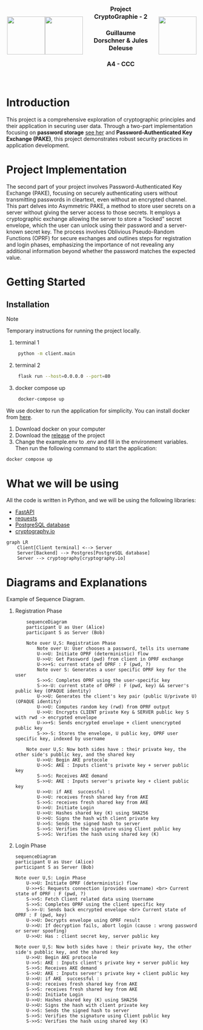 <div style="display: flex; justify-content: center; align-items: center; width: 500px; margin: 0 auto;">
    <img src="https://avatars.githubusercontent.com/u/44686652?v=4" height=100 style="align-self: center;">
    <img src="https://media.discordapp.net/attachments/1172462760530034742/1215056991190392893/image.png?ex=65fb5d01&is=65e8e801&hm=9bdd484fcc715d50b973f4d8feab28ad0862fa68dc7ff435b1b46e8fa6902900&=&format=webp&quality=lossless&width=920&height=936" height=100 style="align-self: center;">
    <div style="padding: 20px; text-align: center;">
        <h3 style="font-size: 16px;">Project CryptoGraphie - 2</h3>
        <h3 style="font-size: 16px;">Guillaume Dorschner & Jules Deleuse</h3>
        <h3 style="font-size: 16px;">A4 - CCC</h3>
    </div>
    <img src="https://www.esilv.fr/ecole-ingenieur/logos/logo_esilv_png_couleur.png" width="100" style="align-self: center;">
</div>

# Introduction

This project is a comprehensive exploration of cryptographic principles and their application in securing user data. Through a two-part implementation focusing on **password storage** [see her](https://github.com/GuillaumeDorschner/ESILV-Cryptography-S8-1) and **Password-Authenticated Key Exchange (PAKE)**, this project demonstrates robust security practices in application development.


# Project Implementation

The second part of your project involves Password-Authenticated Key Exchange (PAKE), focusing on securely authenticating users without transmitting passwords in cleartext, even without an encrypted channel. This part delves into Asymmetric PAKE, a method to store user secrets on a server without giving the server access to those secrets. It employs a cryptographic exchange allowing the server to store a "locked" secret envelope, which the user can unlock using their password and a server-known secret key. The process involves Oblivious Pseudo-Random Functions (OPRF) for secure exchanges and outlines steps for registration and login phases, emphasizing the importance of not revealing any additional information beyond whether the password matches the expected value.

# Getting Started

## Installation

> [!NOTE]
> Temporary instructions for running the project locally.
> 1. terminal 1
>    ```bash
>     python -m client.main
>     ```
> 2. terminal 2
>    ```bash
>     flask run --host=0.0.0.0 --port=80
>     ```
> 3. docker compose up
>    ```bash
>     docker-compose up
>     ```

We use docker to run the application for simplicity. You can install docker from [here](https://docs.docker.com/get-docker/).

1. Download docker on your computer
2. Download the [release](https://github.com/GuillaumeDorschner/ESILV-Cryptography-S8/releases/latest) of the project
3. Change the example.env to .env and fill in the environment variables. Then run the following command to start the application:

```bash
docker compose up
```

# What we will be using

All the code is written in Python, and we will be using the following libraries:
- [FastAPI](https://fastapi.tiangolo.com/)
- [requests](https://docs.python-requests.org/en/master/)
- [PostgreSQL database](https://www.postgresql.org/)
- [cryptography.io](https://cryptography.io/)

```mermaid
graph LR
    Client[Client terminal] <--> Server
    Server[Backend] --> Postgres[PostgreSQL database]
    Server --> cryptography[cryptography.io]
```


# Diagrams and Explanations

Example of Sequence Diagram.

1. Registration Phase
    ```mermaid
        sequenceDiagram
        participant U as User (Alice)
        participant S as Server (Bob)

        Note over U,S: Registration Phase
            Note over U: User chooses a password, tells its username
            U->>U: Initiate OPRF (deterministic) flow
            U->>U: Get Password (pwd) from client in OPRF exchange
            U->>+S: current state of OPRF : F (pwd, ?)
            Note over S: Generates a user specific OPRF key for the user
            S->>S: Completes OPRF using the user-specific key
            S->>-U: current state of OPRF : F (pwd, key) && server's public key (OPAQUE identity)
            U->>U: Generates the client's key pair (public U/private U) (OPAQUE identity)
            U->>U: Computes random key (rwd) from OPRF output
            U->>U: Encrypts CLIENT private Key & SERVER public key S with rwd -> encrypted envelope
            U->>+S: Sends encrypted envelope + client unencrypted public key
            S->>-S: Stores the envelope, U public key, OPRF user specific key, indexed by username

        Note over U,S: Now both sides have : their private key, the other side's pubblic key, and the shared key
            U->>U: Begin AKE protocole
            U->>S: AKE : Inputs client's private key + server public key
            S->>S: Receives AKE demand
            S->>U: AKE : Inputs server's private key + client public key
            U->>U: if AKE  successful :
            U->>U: receives fresh shared key from AKE
            S->>S: receives fresh shared key from AKE
            U->>U: Initiate Login
            U->>U: Hashes shared key (K) using SHA256
            U->>U: Signs the hash with client private key
            U->>S: Sends the signed hash to server
            S->>S: Verifies the signature using Client public key
            S->>S: Verifies the hash using shared key (K)
    ```
2. Login Phase
    ```mermaid
    sequenceDiagram
    participant U as User (Alice)
    participant S as Server (Bob)

    Note over U,S: Login Phase
        U->>U: Initiate OPRF (deterministic) flow
        U->>+S: Requests connection (provides username) <br> Current state of OPRF : F (pwd, ?)
        S->>S: Fetch Client related data using Username
        S->>S: Completes OPRF using the client specific key
        S->>-U: Sends back encrypted envelope <br> Current state of OPRF : F (pwd, key)
        U->>U: Decrypts envelope using OPRF result
        U->>U: If decryption fails, abort login (cause : wrong password or server spoofing)
        U->>U: Has : client secret key, server public key

    Note over U,S: Now both sides have : their private key, the other side's pubblic key, and the shared key
        U->>U: Begin AKE protocole
        U->>S: AKE : Inputs client's private key + server public key
        S->>S: Receives AKE demand
        S->>U: AKE : Inputs server's private key + client public key
        U->>U: if AKE  successful :
        U->>U: receives fresh shared key from AKE
        S->>S: receives fresh shared key from AKE
        U->>U: Initiate Login
        U->>U: Hashes shared key (K) using SHA256
        U->>U: Signs the hash with client private key
        U->>S: Sends the signed hash to server
        S->>S: Verifies the signature using Client public key
        S->>S: Verifies the hash using shared key (K)
    ```